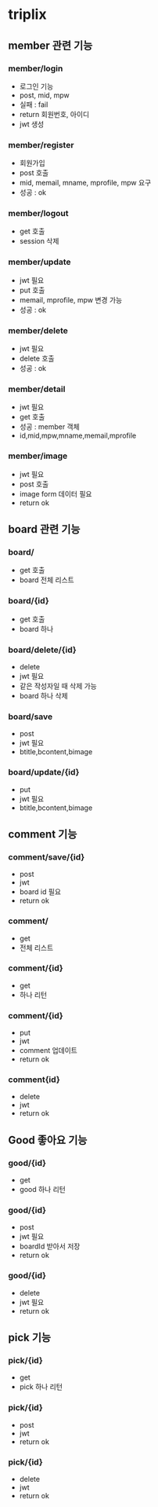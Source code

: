 # triplix

## member 관련 기능

### member/login
- 로그인 기능
- post, mid, mpw
- 실패 : fail
- return 회원번호, 아이디
- jwt 생성

### member/register
- 회원가입
- post 호출
- mid, memail, mname, mprofile, mpw 요구
- 성공 : ok

### member/logout
- get 호출
- session 삭제

### member/update
- jwt 필요
- put 호출
- memail, mprofile, mpw 변경 가능
- 성공 : ok

### member/delete
- jwt 필요
- delete 호출
- 성공 : ok 

### member/detail
- jwt 필요
- get 호출
- 성공 : member 객체 
- id,mid,mpw,mname,memail,mprofile

### member/image
- jwt 필요
- post 호출
- image form 데이터 필요
- return ok

## board 관련 기능

### board/
- get 호출
- board 전체 리스트 

### board/{id}
- get 호출
- board 하나

### board/delete/{id}
- delete
- jwt 필요
- 같은 작성자일 때 삭제 가능
- board 하나 삭제

### board/save
- post
- jwt 필요
- btitle,bcontent,bimage

### board/update/{id}
- put
- jwt 필요
- btitle,bcontent,bimage

## comment 기능

### comment/save/{id}
- post
- jwt
- board id 필요
- return ok

### comment/
- get
- 전체 리스트

### comment/{id}
- get
- 하나 리턴

### comment/{id}
- put
- jwt
- comment 업데이트
- return ok

### comment{id}
- delete
- jwt
- return ok

## Good 좋아요 기능

### good/{id}
- get
- good 하나 리턴

### good/{id}
- post
- jwt 필요
- boardId 받아서 저장
- return ok

### good/{id}
- delete
- jwt 필요
- return ok

## pick 기능

### pick/{id}
- get
- pick 하나 리턴

### pick/{id}
- post
- jwt
- return ok

### pick/{id}
- delete
- jwt
- return ok
